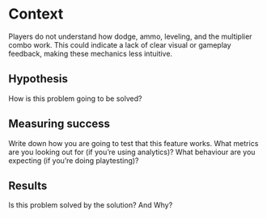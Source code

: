 # Context

Players do not understand how dodge, ammo, leveling, and the multiplier combo work. This could indicate a lack of clear visual or gameplay feedback, making these mechanics less intuitive.
## Hypothesis

How is this problem going to be solved?

## Measuring success

Write down how you are going to test that this feature works. What metrics are you looking out for (if you’re using analytics)? What behaviour are you expecting (if you’re doing playtesting)?

## Results

Is this problem solved by the solution? And Why?